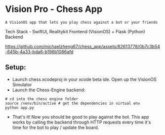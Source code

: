# Vision Pro - Chess App
```
A VisionOS app that lets you play chess against a bot or your friends
```
Tech Stack - SwiftUI, Realitykit Frontend (VisionOS) + Flask (Python) Backend

https://github.com/michaelzheng67/chess_app/assets/82613778/0b7c3b54-645b-4a33-bda6-b196b1086afd

## Setup:
- Launch chess.xcodeproj in your xcode beta ide. Open up the VisionOS Simulator
- Launch the Chess-Engine backend:
```
# cd into the chess engine folder
source /venv/bin/active # get the dependencies in virtual env
python app.py
```
- That's it! Now you should be good to play against the bot. This app works by calling the backend through HTTP requests every time it's time for the bot to play / update the board.
